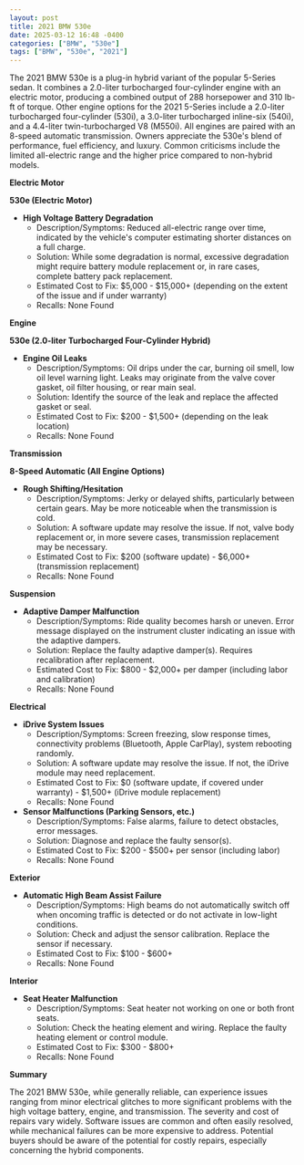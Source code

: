 ```yaml
---
layout: post
title: 2021 BMW 530e
date: 2025-03-12 16:48 -0400
categories: ["BMW", "530e"]
tags: ["BMW", "530e", "2021"]
---
```

The 2021 BMW 530e is a plug-in hybrid variant of the popular 5-Series sedan. It combines a 2.0-liter turbocharged four-cylinder engine with an electric motor, producing a combined output of 288 horsepower and 310 lb-ft of torque. Other engine options for the 2021 5-Series include a 2.0-liter turbocharged four-cylinder (530i), a 3.0-liter turbocharged inline-six (540i), and a 4.4-liter twin-turbocharged V8 (M550i). All engines are paired with an 8-speed automatic transmission. Owners appreciate the 530e's blend of performance, fuel efficiency, and luxury. Common criticisms include the limited all-electric range and the higher price compared to non-hybrid models.

**Electric Motor**

**530e (Electric Motor)**

*   **High Voltage Battery Degradation**
    *   Description/Symptoms: Reduced all-electric range over time, indicated by the vehicle's computer estimating shorter distances on a full charge.
    *   Solution: While some degradation is normal, excessive degradation might require battery module replacement or, in rare cases, complete battery pack replacement.
    *   Estimated Cost to Fix: $5,000 - $15,000+ (depending on the extent of the issue and if under warranty)
    *   Recalls: None Found

**Engine**

**530e (2.0-liter Turbocharged Four-Cylinder Hybrid)**

* **Engine Oil Leaks**
    * Description/Symptoms: Oil drips under the car, burning oil smell, low oil level warning light. Leaks may originate from the valve cover gasket, oil filter housing, or rear main seal.
    * Solution: Identify the source of the leak and replace the affected gasket or seal.
    * Estimated Cost to Fix: $200 - $1,500+ (depending on the leak location)
    * Recalls: None Found

**Transmission**

**8-Speed Automatic (All Engine Options)**

*   **Rough Shifting/Hesitation**
    *   Description/Symptoms: Jerky or delayed shifts, particularly between certain gears. May be more noticeable when the transmission is cold.
    *   Solution: A software update may resolve the issue. If not, valve body replacement or, in more severe cases, transmission replacement may be necessary.
    *   Estimated Cost to Fix: $200 (software update) - $6,000+ (transmission replacement)
    *   Recalls: None Found

**Suspension**

*   **Adaptive Damper Malfunction**
    *   Description/Symptoms: Ride quality becomes harsh or uneven. Error message displayed on the instrument cluster indicating an issue with the adaptive dampers.
    *   Solution: Replace the faulty adaptive damper(s). Requires recalibration after replacement.
    *   Estimated Cost to Fix: $800 - $2,000+ per damper (including labor and calibration)
    *   Recalls: None Found

**Electrical**

*   **iDrive System Issues**
    *   Description/Symptoms: Screen freezing, slow response times, connectivity problems (Bluetooth, Apple CarPlay), system rebooting randomly.
    *   Solution: A software update may resolve the issue. If not, the iDrive module may need replacement.
    *   Estimated Cost to Fix: $0 (software update, if covered under warranty) - $1,500+ (iDrive module replacement)
    *   Recalls: None Found
*   **Sensor Malfunctions (Parking Sensors, etc.)**
    *   Description/Symptoms: False alarms, failure to detect obstacles, error messages.
    *   Solution: Diagnose and replace the faulty sensor(s).
    *   Estimated Cost to Fix: $200 - $500+ per sensor (including labor)
    *   Recalls: None Found

**Exterior**

*   **Automatic High Beam Assist Failure**
    *   Description/Symptoms: High beams do not automatically switch off when oncoming traffic is detected or do not activate in low-light conditions.
    *   Solution: Check and adjust the sensor calibration. Replace the sensor if necessary.
    *   Estimated Cost to Fix: $100 - $600+
    *   Recalls: None Found

**Interior**

*   **Seat Heater Malfunction**
    *   Description/Symptoms: Seat heater not working on one or both front seats.
    *   Solution: Check the heating element and wiring. Replace the faulty heating element or control module.
    *   Estimated Cost to Fix: $300 - $800+
    *   Recalls: None Found

**Summary**

The 2021 BMW 530e, while generally reliable, can experience issues ranging from minor electrical glitches to more significant problems with the high voltage battery, engine, and transmission. The severity and cost of repairs vary widely. Software issues are common and often easily resolved, while mechanical failures can be more expensive to address. Potential buyers should be aware of the potential for costly repairs, especially concerning the hybrid components.

